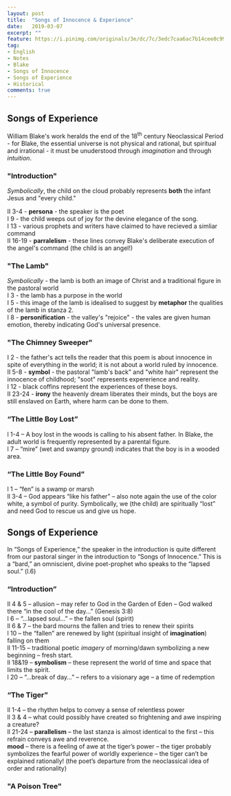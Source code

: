 ```yaml
---
layout: post
title:  "Songs of Innocence & Experience"
date:   2019-03-07
excerpt: ""
feature: https://i.pinimg.com/originals/3e/dc/7c/3edc7caa6ac7b14cee0c99def2ecc747.jpg
tag:
- English
- Notes
- Blake
- Songs of Innocence
- Songs of Experience
- Historical
comments: true
---
```

## Songs of Experience
William Blake's work heralds the end of the 18<sup>th</sup> century Neoclassical Period - for Blake, the essential universe is not physical and rational, but spiritual and irrational - it must be unuderstood through *imagination* and through *intuition*.

### "Introduction"

*Symbolically*, the child on the cloud probably represents **both** the infant Jesus and "every child."

II 3-4 - **persona** - the speaker is the poet  
I 9 - the child weeps out of joy for the devine elegance of the song.  
I 13 - various prophets and writers have claimed to have recieved a simliar command  
II 16-19 - **parralelism** - these lines convey Blake's deliberate execution of the angel's command (the child is an angel!)  


### "The Lamb"

*Symbolically* - the lamb is both an image of Christ and a traditional figure in the pastoral world  
I 3 - the lamb has a purpose in the world  
I 5 - this image of the lamb is idealised to suggest by **metaphor** the qualities of the lamb in stanza 2.  
I 8 - **personification** - the valley's "rejoice" - the vales are given human emotion, thereby indicating God's universal presence.  

### "The Chimney Sweeper"

I 2 - the father's act tells the reader that this poem is about innocence in spite of everything in the world; it is not about a world ruled by innocence.  
II 5-8 - **symbol** - the pastoral "lamb's back" and "white hair" represent the innocence of childhood; "soot" represents expererience and reality.  
I 12 - black coffins represent the experiences of these boys.  
II 23-24 - **irony** the heavenly dream liberates their minds, but the boys are still enslaved on Earth, where harm can be done to them.


### “The Little Boy Lost”

l 1-4 – A boy lost in the woods is calling to his absent father. In Blake, the adult world is frequently represented by a parental figure.  
l 7 – “mire” (wet and swampy ground) indicates that the boy is in a wooded area.


### “The Little Boy Found”

l 1 – “fen” is a swamp or marsh  
ll 3-4 – God appears “like his father” – also note again the use of the color white, a symbol of purity. Symbolically, we (the child) are spiritually “lost” and need God to rescue us and give us hope.

## Songs of Experience

In “Songs of Experience,” the speaker in the introduction is quite different from our pastoral singer in the introduction to “Songs of Innocence.” This is a “bard,” an omniscient, divine poet-prophet who speaks to the “lapsed soul.” (l.6)

### “Introduction”

ll 4 & 5 – allusion – may refer to God in the Garden of Eden – God walked there “in the cool of the day…” (Genesis 3:8)  
l 6 – “…lapsed soul…” – the fallen soul (spirit)  
ll 6 & 7 – the bard mourns the fallen and tries to renew their spirits  
l 10 – the “fallen” are renewed by light (spiritual insight of **imagination**) falling on them  
ll 11-15 – traditional poetic *imagery* of morning/dawn symbolizing a new beginning – fresh start.  
ll 18&19 – **symbolism** – these represent the world of time and space that limits the spirit.  
l 20 – “…break of day…” – refers to a visionary age – a time of redemption


### “The Tiger” 

ll 1-4 – the rhythm helps to convey a sense of relentless power  
ll 3 & 4 – what could possibly have created so frightening and awe inspiring a creature?  
ll 21-24 – **parallelism** – the last stanza is almost identical to the first – this refrain conveys awe and reverence.  
**mood** – there is a feeling of awe at the tiger’s power – the tiger probably symbolizes the fearful power of worldly experience – the tiger can’t be explained rationally! (the poet’s departure from the neoclassical idea of order and rationality)


### "A Poison Tree"

